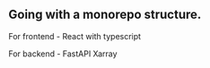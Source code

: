 Going with a monorepo structure.  
---
For frontend -
    React with typescript

For backend - 
    FastAPI 
    Xarray